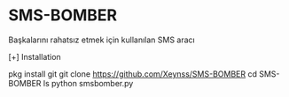 # SMS-BOMBER
Başkalarını rahatsız etmek için kullanılan SMS aracı 


[+] Installation

pkg install git
git clone https://github.com/Xeynss/SMS-BOMBER
cd SMS-BOMBER
ls
python smsbomber.py
